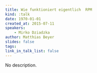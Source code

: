 ```yaml
---
title: Wie funktioniert eigentlich  RPM
kind: :talk
date: 1970-01-01
created_at: 2015-07-11
speakers:
    - Mirko Dziadzka
author: Matthias Beyer
slides: false
tags:
link_in_talk_list: false
---
```


No description.

